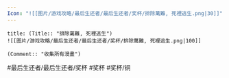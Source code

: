 ```yaml
---
Icon: "![[图片/游戏攻略/最后生还者/最后生还者/奖杯/排除萬難, 死裡逃生.png|30]]"
---
```

```ad-common-bronze-trophy
title: (Title:: "排除萬難, 死裡逃生")
![[图片/游戏攻略/最后生还者/最后生还者/奖杯/排除萬難, 死裡逃生.png|100]]

(Comment:: "收集所有漫畫")
```

#最后生还者/最后生还者/奖杯 #奖杯 #奖杯/铜
